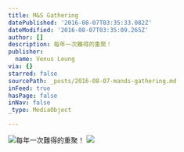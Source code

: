 ```yaml
---
title: M&S Gathering
datePublished: '2016-08-07T03:35:33.082Z'
dateModified: '2016-08-07T03:35:09.265Z'
author: []
description: 每年一次難得的重聚！
publisher:
  name: Venus Leung
via: {}
starred: false
sourcePath: _posts/2016-08-07-mands-gathering.md
inFeed: true
hasPage: false
inNav: false
_type: MediaObject

---
```

![每年一次難得的重聚！](https://the-grid-user-content.s3-us-west-2.amazonaws.com/03759bd4-e265-482b-8a0b-1f8ec162dabe.jpg)
![](https://the-grid-user-content.s3-us-west-2.amazonaws.com/dc4566e6-3fde-4cf0-a54b-ae86bebb53f6.jpg)